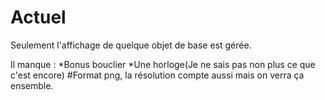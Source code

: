 # Actuel
Seulement l'affichage de quelque objet de base est gérée.

Il manque :
*Bonus bouclier
*Une horloge(Je ne sais pas non plus ce que c'est encore)
#Format png, la résolution compte aussi mais on verra ça ensemble.
